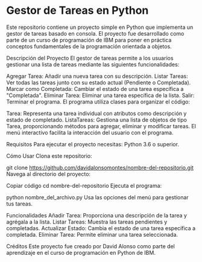 # Gestor de Tareas en Python

Este repositorio contiene un proyecto simple en Python que implementa un gestor de tareas basado en consola. El proyecto fue desarrollado como parte de un curso de programación de IBM para poner en práctica conceptos fundamentales de la programación orientada a objetos.

Descripción del Proyecto
El gestor de tareas permite a los usuarios gestionar una lista de tareas mediante las siguientes funcionalidades:

Agregar Tarea: Añadir una nueva tarea con su descripción.
Listar Tareas: Ver todas las tareas junto con su estado actual (Pendiente o Completada).
Marcar como Completada: Cambiar el estado de una tarea específica a "Completada".
Eliminar Tarea: Eliminar una tarea específica de la lista.
Salir: Terminar el programa.
El programa utiliza clases para organizar el código:

Tarea: Representa una tarea individual con atributos como descripción y estado de completado.
ListaTareas: Gestiona una lista de objetos de tipo Tarea, proporcionando métodos para agregar, eliminar y modificar tareas.
El menú interactivo facilita la interacción del usuario con el programa.

Requisitos
Para ejecutar el proyecto necesitas:
Python 3.6 o superior.

Cómo Usar
Clona este repositorio:

git clone https://github.com/davidalonsomontes/nombre-del-repositorio.git
Navega al directorio del proyecto:


Copiar código
cd nombre-del-repositorio
Ejecuta el programa:


python nombre_del_archivo.py
Usa las opciones del menú para gestionar tus tareas.

Funcionalidades
Añadir Tarea: Proporciona una descripción de la tarea y agrégala a la lista.
Listar Tareas: Muestra las tareas pendientes y completadas.
Actualizar Estado: Cambia el estado de una tarea específica a completada.
Eliminar Tarea: Permite eliminar una tarea seleccionada.

Créditos
Este proyecto fue creado por David Alonso como parte del aprendizaje en el curso de programación en Python de IBM.
